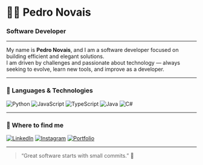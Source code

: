 <h1>👨‍💻 Pedro Novais</h1>
<h3>Software Developer</h3>

---

My name is **Pedro Novais**, and I am a software developer focused on building efficient and elegant solutions.  
I am driven by challenges and passionate about technology — always seeking to evolve, learn new tools, and improve as a developer.

---

### 🤖 Languages & Technologies

![Python](https://img.shields.io/badge/-Python-3776AB?style=for-the-badge&logo=python&logoColor=white)
![JavaScript](https://img.shields.io/badge/-JavaScript-F7DF1E?style=for-the-badge&logo=javascript&logoColor=black)
![TypeScript](https://img.shields.io/badge/-TypeScript-3178C6?style=for-the-badge&logo=typescript&logoColor=white)
![Java](https://img.shields.io/badge/-Java-007396?style=for-the-badge&logo=java&logoColor=white)
![C#](https://img.shields.io/badge/-C%23-239120?style=for-the-badge&logo=c-sharp&logoColor=white)

---

### 📲 Where to find me

[![LinkedIn](https://img.shields.io/badge/-LinkedIn-0A66C2?style=for-the-badge&logo=linkedin&logoColor=white)](https://www.linkedin.com/in/pedroonovais/)
[![Instagram](https://img.shields.io/badge/-@pedroonovais-E4405F?style=for-the-badge&logo=instagram&logoColor=white)](https://www.instagram.com/opedro.novais/)
[![Portfolio](https://img.shields.io/badge/-Portfolio-000?style=for-the-badge&logo=vercel&logoColor=white)](https://seu-portfolio.com)

---

> “Great software starts with small commits.” 🚀
